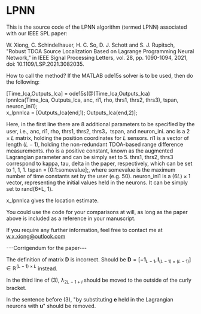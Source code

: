 # LPNN

This is the source code of the LPNN algorithm (termed LPNN) associated with our IEEE SPL paper:

W. Xiong, C. Schindelhauer, H. C. So, D. J. Schott and S. J. Rupitsch, "Robust TDOA Source Localization Based on Lagrange Programming Neural Network," in IEEE Signal Processing Letters, vol. 28, pp. 1090-1094, 2021, doi: 10.1109/LSP.2021.3082035.

How to call the method? If the MATLAB ode15s solver is to be used, then do the following:

[Time_lca,Outputs_lca] = ode15s(@(Time_lca,Outputs_lca) lpnnlca(Time_lca, Outputs_lca, anc, ri1, rho, thrs1, thrs2, thrs3), tspan, neuron_ini1);           
x_lpnnlca = [Outputs_lca(end,1); Outputs_lca(end,2)];

Here, in the first line there are 8 additional parameters to be specified by the user, i.e., anc, ri1, rho, thrs1, thrs2, thrs3，tspan, and neuron_ini.
anc is a $2 \times L$ matrix, holding the position coordinates for $L$ sensors.
ri1 is a vector of length $(L-1)$, holding the non-redundant TDOA-based range difference measurements.
rho is a positive constant, known as the augmented Lagrangian parameter and can be simply set to 5.
thrs1, thrs2, thrs3 correspond to kappa, tau, delta in the paper, respectively, which can be set to 1, 1, 1.
tspan = [0:1:somevalue];, where somevalue is the maximum number of time constants set by the user (e.g. 50).
neuron_ini1 is a $(6L) \times 1$ vector, representing the initial values held in the neurons. It can be simply set to rand(6*L, 1).

x_lpnnlca gives the location estimate.

You could use the code for your comparisons at will, as long as the paper above is included as a reference in your manuscript.

If you require any further information, feel free to contact me at w.x.xiong@outlook.com



---Corrigendum for the paper---

The definition of matrix $\bm{D}$ is incorrect. Should be $\bm{D} = \left[ -\bm{1}_{L-1}, \bm{I}_{(L-1)\times (L-1)} \right] \in \mathbb{R}^{(L-1) \times L}$ instead.

In the third line of (3), $\lambda_{2L-1+i}$ should be moved to the outside of the curly bracket.

In the sentence before (3), "by substituting $\bm{e}$ held in the Lagrangian neurons with $\bm{u}$" should be removed. 
